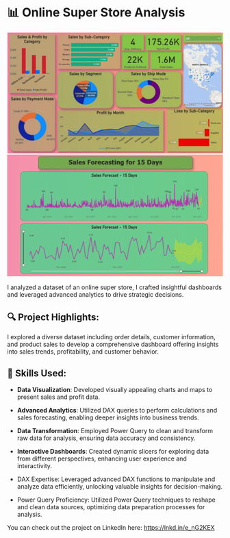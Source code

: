 # **📊 Online Super Store Analysis**

![Dashboard Screenshot 1](./1.jpg)
![Dashboard Screenshot 2](./2.png)

I analyzed a dataset of an online super store, I crafted insightful dashboards and leveraged advanced analytics to drive strategic decisions.

## 🔍 Project Highlights:

I explored a diverse dataset including order details, customer information, and product sales to develop a comprehensive dashboard offering insights into sales trends, profitability, and customer behavior.


## 🔧 Skills Used:

- **Data Visualization**: Developed visually appealing charts and maps to present sales and profit data.

- **Advanced Analytics**: Utilized DAX queries to perform calculations and sales forecasting, enabling deeper insights into business trends.

- **Data Transformation**: Employed Power Query to clean and transform raw data for analysis, ensuring data accuracy and consistency.

- **Interactive Dashboards**: Created dynamic slicers for exploring data from different perspectives, enhancing user experience and interactivity.

- DAX Expertise: Leveraged advanced DAX functions to manipulate and analyze data efficiently, unlocking valuable insights for decision-making.

- Power Query Proficiency: Utilized Power Query techniques to reshape and clean data sources, optimizing data preparation processes for analysis.


You can check out the project on LinkedIn here: https://lnkd.in/e_nG2KEX
